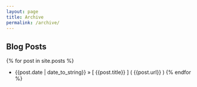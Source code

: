```yaml
---
layout: page
title: Archive
permalink: /archive/
---
```


## Blog Posts

{% for post in site.posts %}
  * {{post.date | date_to_string}} &raquo; [ {{post.title}} ] ( {{post.url}} )
{% endfor %}

